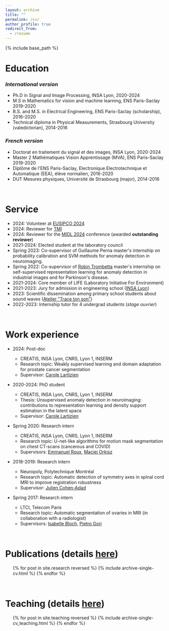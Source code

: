 ```yaml
---
layout: archive
title: ""
permalink: /cv/
author_profile: true
redirect_from:
  - /resume
---
```


{% include base_path %}

# Education  
### _International version_


* Ph.D in Signal and Image Processing, INSA Lyon, 2020-2024
* M.S in Mathematics for vision and machine learning, ENS Paris-Saclay 2019-2020
* B.S. and M.S. in Electrical Engineering, ENS Paris-Saclay (scholarship), 2016-2020
* Technical diploma in Physical Measurements, Strasbourg University (valedictorian), 2014-2016


### _French version_

* Doctorat en traitement du signal et des images, INSA Lyon, 2020-2024
* Master 2 Mathématiques Vision Apprentissage (MVA), ENS Paris-Saclay 2019-2020
* Diplôme de l'ENS Paris-Saclay, Electronique Electrotechnique et Automatique (EEA), élève normalien, 2016-2020
* DUT Mesures physiques, Université de Strasbourg (major), 2014-2016

<br>
   

Service
======
* 2024: Volunteer at [EUSIPCO 2024](https://eusipcolyon.sciencesconf.org/)
* 2024: Reviewer for [TMI](https://www.ieeetmi.org/)
* 2024: Reviewer for the [MIDL 2024](https://2024.midl.io/) conference (awarded __outstanding reviewer__)
* 2021-2024: Elected student at the laboratory council
* Spring 2023: Co-supervisor of Guillaume Perna master's internship on probability calibration and SVM methods for anomaly detection in neuroimaging.
* Spring 2022: Co-supervisor of [Robin Trombetta](https://scholar.google.com/citations?user=r4WVLoMAAAAJ&hl=fr&oi=ao) master's internship on self-supervised representation learning for anomaly detection in industrial images and for Parkinson's disease.
* 2021-2024: Core member of LIFE (Laboratory Initiative For Environment)
* 2021-2023: Jury for admission in engineering school ([INSA Lyon](https://www.insa-lyon.fr/en/))
* 2023: Scientific dissemination among primary school students about sound waves ([Atelier "Trace ton son"](https://www.creatis.insa-lyon.fr/site/fr/animation-scientifique-grand-public-atelier-trace-ton-son))
* 2022-2023: Internship tutor for 4 undergrad students (_stage ouvrier_)

<br>
   

Work experience
======

* 2024: Post-doc
  * CREATIS, INSA Lyon, CNRS, Lyon 1, INSERM
  * Research topic: Weakly supervised learning and domain adaptation for prostate cancer segmentation
  * Supervisor: [Carole Lartizien](https://www.creatis.insa-lyon.fr/~lartizien/)

* 2020-2024: PhD student
  * CREATIS, INSA Lyon, CNRS, Lyon 1, INSERM
  * Thesis: Unsupervised anomaly detection in neuroimaging: contributions to representation learning and density support estimation in the latent space
  * Supervisor: [Carole Lartizien](https://www.creatis.insa-lyon.fr/~lartizien/)

* Spring 2020: Research intern
  * CREATIS, INSA Lyon, CNRS, Lyon 1, INSERM
  * Research topic: U-net-like algorithms for motion mask segmentation on chest CT-scans (cancerous and COVID)
  * Supervisors: [Emmanuel Roux](https://www.creatis.insa-lyon.fr/~roux/), [Maciej Orkisz](https://www.creatis.insa-lyon.fr/site/fr/users/orkisz)

* 2018-2019: Research intern
  * Neuropoly, Polytechnique Montréal
  * Research topic: Automatic detection of symmetry axes in spinal cord MRI to improve registration robustness
  * Supervisor: [Julien Cohen-Adad](http://neuro.polymtl.ca/team/faculty/julien-cohen-adad.html)

* Spring 2017: Research intern
  * LTCI, Telecom Paris
  * Research topic: Automatic segmentation of ovaries in MRI (in collaboration with a radiologist)
  * Supervisors: [Isabelle Bloch](https://www.telecom-paris.fr/fr/recherche/laboratoires/laboratoire-traitement-et-communication-de-linformation-ltci/nos-chercheurs/chercheurs-en-vue/isabelle-bloch), [Pietro Gori](https://perso.telecom-paristech.fr/pgori/)
  
 <br>
   



Publications (details [here](/research/))
======
  <ul>{% for post in site.research reversed %}
    {% include archive-single-cv.html %}
  {% endfor %}</ul>
  
 
<br>
   

Teaching (details [here](/teaching/))
======
  <ul>{% for post in site.teaching reversed %}
    {% include archive-single-cv_teaching.html %}
  {% endfor %}</ul>
  

